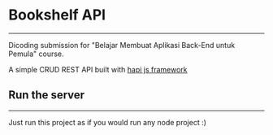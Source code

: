 # Bookshelf API
---
Dicoding submission for "Belajar Membuat Aplikasi Back-End untuk Pemula" course.

A simple CRUD REST API built with [hapi js framework](https://hapi.dev/)
<br>
## Run the server
---
Just run this project as if you would run any node project :)

